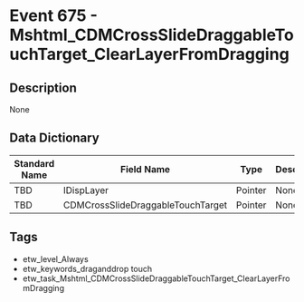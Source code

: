 # Event 675 - Mshtml_CDMCrossSlideDraggableTouchTarget_ClearLayerFromDragging

## Description
None

## Data Dictionary
|Standard Name|Field Name|Type|Description|Sample Value|
|---|---|---|---|---|
|TBD|IDispLayer|Pointer|None|`None`|
|TBD|CDMCrossSlideDraggableTouchTarget|Pointer|None|`None`|

## Tags
* etw_level_Always
* etw_keywords_draganddrop touch
* etw_task_Mshtml_CDMCrossSlideDraggableTouchTarget_ClearLayerFromDragging
